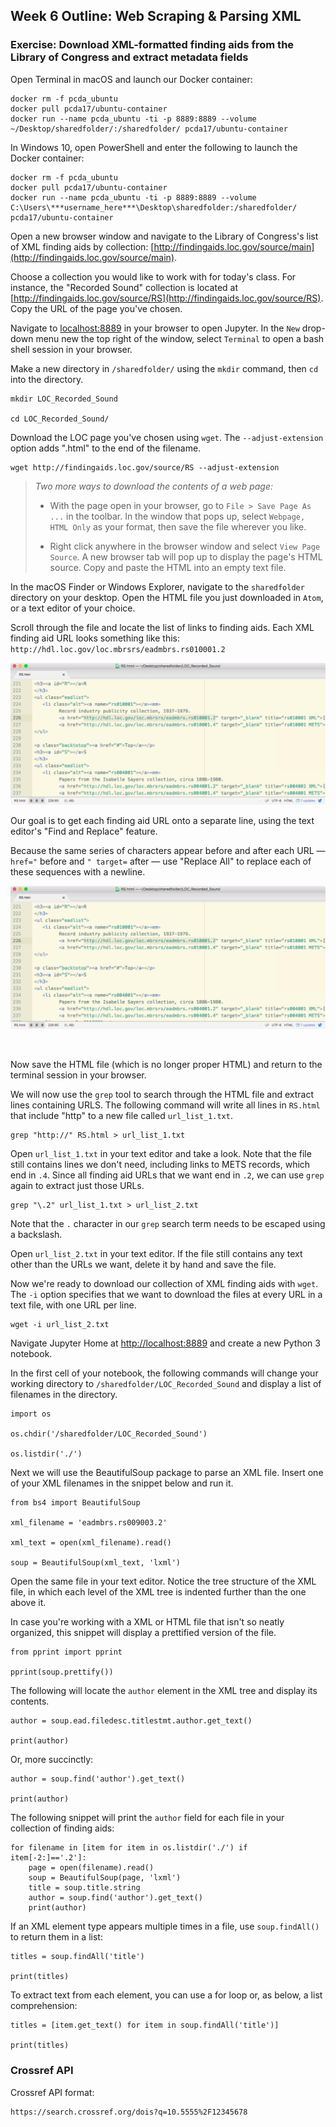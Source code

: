 ## Week 6 Outline: Web Scraping & Parsing XML

### Exercise: Download XML-formatted finding aids from the Library of Congress and extract metadata fields



Open Terminal in macOS and launch our Docker container:

```
docker rm -f pcda_ubuntu
docker pull pcda17/ubuntu-container
docker run --name pcda_ubuntu -ti -p 8889:8889 --volume ~/Desktop/sharedfolder/:/sharedfolder/ pcda17/ubuntu-container
```

In Windows 10, open PowerShell and enter the following to launch the Docker container:

```
docker rm -f pcda_ubuntu
docker pull pcda17/ubuntu-container
docker run --name pcda_ubuntu -ti -p 8889:8889 --volume C:\Users\***username_here***\Desktop\sharedfolder:/sharedfolder/ pcda17/ubuntu-container
```

Open a new browser window and navigate to the Library of Congress's list of XML finding aids by collection: [http://findingaids.loc.gov/source/main](http://findingaids.loc.gov/source/main).

Choose a collection you would like to work with for today's class. For instance, the "Recorded Sound" collection is located at [http://findingaids.loc.gov/source/RS](http://findingaids.loc.gov/source/RS). Copy the URL of the page you've chosen.

Navigate to [localhost:8889](localhost:8889) in your browser to open Jupyter. In the `New` drop-down menu new the top right of the window, select `Terminal` to open a bash shell session in your browser.

Make a new directory in `/sharedfolder/` using the `mkdir` command, then `cd` into the directory.

```
mkdir LOC_Recorded_Sound

cd LOC_Recorded_Sound/
```

Download the LOC page you've chosen using `wget`. The `--adjust-extension` option adds ".html" to the end of the filename.

```
wget http://findingaids.loc.gov/source/RS --adjust-extension
```

> *Two more ways to download the contents of a web page:*
>
> - With the page open in your browser, go to `File > Save Page As ...` in the toolbar. In the window that pops up, select `Webpage, HTML Only` as your format, then save the file wherever you like.
>
> - Right click anywhere in the browser window and select `View Page Source`. A new browser tab will pop up to display the page's HTML source. Copy and paste the HTML into an empty text file.

In the macOS Finder or Windows Explorer, navigate to the `sharedfolder` directory on your desktop. Open the HTML file you just downloaded in `Atom`, or a text editor of your choice.

Scroll through the file and locate the list of links to finding aids. Each XML finding aid URL looks something like this: `http://hdl.loc.gov/loc.mbrsrs/eadmbrs.rs010001.2`

![](week/6/Image-0.png)

Our goal is to get each finding aid URL onto a separate line, using the text editor's "Find and Replace" feature.

Because the same series of characters appear before and after each URL — `href="` before and `" target=` after — use "Replace All" to replace each of these sequences with a newline.


![](week/6/Image-1.png)

![](week/6/Image-2.png)

Now save the HTML file (which is no longer proper HTML) and return to the terminal session in your browser.

We will now use the `grep` tool to search through the HTML file and extract lines containing URLS. The following command will write all lines in `RS.html` that include "http" to a new file called `url_list_1.txt`.

```
grep "http://" RS.html > url_list_1.txt
```

Open `url_list_1.txt` in your text editor and take a look. Note that the file still contains lines we don't need, including links to METS records, which end in `.4`. Since all finding aid URLs that we want end in `.2`, we can use `grep` again to extract just those URLs.

```
grep "\.2" url_list_1.txt > url_list_2.txt
```

Note that the `.` character in our `grep` search term needs to be escaped using a backslash.

Open `url_list_2.txt` in your text editor. If the file still contains any text other than the URLs we want, delete it by hand and save the file.

Now we're ready to download our collection of XML finding aids with `wget`. The `-i` option specifies that we want to download the files at every URL in a text file, with one URL per line.

```
wget -i url_list_2.txt
```

Navigate Jupyter Home at [http://localhost:8889](http://localhost:8889) and create a new Python 3 notebook.

In the first cell of your notebook, the following commands will change your working directory to `/sharedfolder/LOC_Recorded_Sound` and display a list of filenames in the directory.


```
import os

os.chdir('/sharedfolder/LOC_Recorded_Sound')

os.listdir('./')
```


Next we will use the BeautifulSoup package to parse an XML file. Insert one of your XML filenames in the snippet below and run it.

```
from bs4 import BeautifulSoup

xml_filename = 'eadmbrs.rs009003.2'

xml_text = open(xml_filename).read()

soup = BeautifulSoup(xml_text, 'lxml')
```

Open the same file in your text editor. Notice the tree structure of the XML file, in which each level of the XML tree is indented further than the one above it.

In case you're working with a XML or HTML file that isn't so neatly organized, this snippet will display a prettified version of the file.

```
from pprint import pprint

pprint(soup.prettify())
```

The following will locate the `author` element in the XML tree and display its contents.

```
author = soup.ead.filedesc.titlestmt.author.get_text()

print(author)
```

Or, more succinctly:

```
author = soup.find('author').get_text()

print(author)
```


The following snippet will print the `author` field for each file in your collection of finding aids:

```
for filename in [item for item in os.listdir('./') if item[-2:]=='.2']:
    page = open(filename).read()
    soup = BeautifulSoup(page, 'lxml')
    title = soup.title.string
    author = soup.find('author').get_text()
    print(author)
```


If an XML element type appears multiple times in a file, use `soup.findAll()` to return them in a list:

```
titles = soup.findAll('title')

print(titles)
```

To extract text from each element, you can use a for loop or, as below, a list comprehension:

```
titles = [item.get_text() for item in soup.findAll('title')]

print(titles)
```







### Crossref API

Crossref API format:

```
https://search.crossref.org/dois?q=10.5555%2F12345678
```



<!--


![](week/6/Image-.png)


![](week/6/Image-0.png)
![](week/6/Image-0.png)
![](week/6/Image-0.png)
### Class Objectives
- Download individual files, file lists, and entire websites using wget.
- Scrape structured data from Wikipedia.
- Access JSON data via APIs and re-formatting in tabular form.

#### Wget intro
We used Wget briefly in our first class, but today we’ll try out a few more advanced features. As we saw then, downloading the HTML source for a particular page is as easy as passing its url to Wget.

    wget http://example.com

 If we want to download a series of files, we can list their URLs in a text document and download them all using the `--input` or `-i` option. You can assemble a list yourself or try it out with [this](https://www.dropbox.com/s/e8quww6kixusflw/Ten_URLs.txt?dl=1) set of 10 random Wikipedia URLs.

    wget -i Ten_URLs.txt

Wget also supports recursive downloading. Download an entire website like so:

    wget ‐‐execute robots=off ‐‐recursive ‐‐no-parent ‐‐continue ‐‐no-clobber http://example.com/

You can also download a series of sequentially numbered files with following notation:

    wget http://example.com/images/{1..20}.jpg
    wget https://www.discogs.com/release/84319{10..25}


#### Beautiful Soup basics


#### In-Class Exercise: Scraping a Metadata Set from Wikipedia
- Choose a list of related Wikipedia articles (e.g., [The Top 100 Crime Novels of All Time](https://en.wikipedia.org/wiki/The_Top_100_Crime_Novels_of_All_Time)).
  - More options: [List of lists of lists](https://en.wikipedia.org/wiki/List_of_lists_of_lists#Literature)
- Download the list using Beautiful Soup and create a list of URLs for each page.
- Download each page on the list and extract relevant metadata (author, language, genre, publisher, date, page count, etc.).
- Export data as a CSV.

- Sample code for Wikipedia list scraping: [http://chrisalbon.com/python/beautiful\_soup\_scraping\_into\_pandas.html](http://chrisalbon.com/python/beautiful_soup_scraping_into_pandas.html)



#### ElementTree XML parser in Python

    import xml.etree.ElementTree as ET
    tree = ET.parse('/Users/yourname/Desktop/sandbox/country_data.xml')
    root = tree.getroot()

    for child in root:
        print child.tag, child.attrib

#### Discuss HTML, XML, and HTML5

#### Working with API Data
CrossRef metadata search:
- http://search.crossref.org/help/api
- http://search.crossref.org/dois?q=renear+palmer&sort=score
- http://search.crossref.org/dois?q=10.5555%2F12345678

-->
